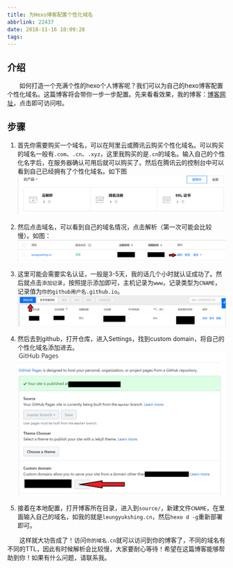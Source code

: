 ```yaml
---
title: 为Hexo博客配置个性化域名
abbrlink: 22437
date: 2018-11-16 10:09:28
tags:
---
```

## 介绍
&emsp;&emsp;如何打造一个充满个性的hexo个人博客呢？我们可以为自己的hexo博客配置个性化域名。这篇博客将会带你一步一步配置。先来看看效果，我的博客：[博客网址](https://leungyukshing.github.io)，点击即可访问啦。
<!-- more -->

## 步骤
1. 首先你需要购买一个域名，可以在阿里云或腾讯云购买个性化域名。可以购买的域名一般有`.com`、`.cn`、`.xyz`，这里我购买的是`.cn`的域名。输入自己的个性化名字后，在服务器确认可用后就可以购买了。然后在腾讯云的控制台中可以看到自己已经拥有了个性化域名。如下图
![腾讯云](/images/tencent_cloud_1.png)

2. 然后点击域名，可以看到自己的域名情况，点击解析（第一次可能会比较慢）。如图：
![腾讯云1](/images/tencent_cloud_2.png)

3. 这里可能会需要实名认证，一般是3-5天，我的话几个小时就认证成功了。然后就点击`添加记录`，按照提示添加即可，主机记录为`www`，记录类型为`CNAME`，记录值为`你的github用户名.github.io`。
![](/images/parse_domain.png)

4. 然后去到github，打开仓库，进入Settings，找到custom domain，将自己的个性化域名添加进去。
![配置域名](/images/config_domain.png)

5. 接着在本地配置，打开博客所在目录，进入到`source/`，新建文件`CNAME`，在里面输入自己的域名，如我的就是`leungyukshing.cn`，然后`hexo d -g`重新部署即可。

&emsp;&emsp;这样就大功告成了！访问`你的域名.cn`就可以访问到你的博客了，不同的域名有不同的TTL，因此有时候解析会比较慢，大家要耐心等待！希望在这篇博客能够帮助到你！如果有什么问题，请联系我。
